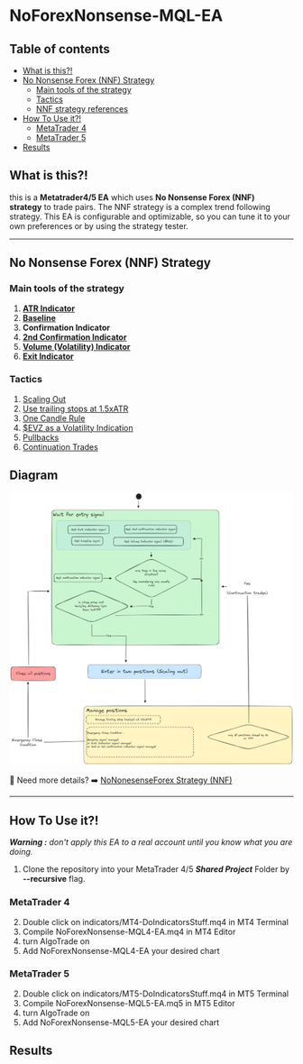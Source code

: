 # NoForexNonsense-MQL-EA

## Table of contents

- [What is this?!](#what-is-this)
- [No Nonsense Forex (NNF) Strategy](#no-nonsense-forex-nnf-strategy)
	- [Main tools of the strategy](#main-tools-of-the-strategy)
	- [Tactics](#tactics)
	- [NNF strategy references](#nnf-strategy-references)
- [How To Use it?!](#how-to-use-it)
	- [MetaTrader 4](#metatrader-4)
	- [MetaTrader 5](#metatrader-5)
- [Results](#results)

## What is this?!

this is a **Metatrader4/5 EA** which uses **No Nonsense Forex (NNF) strategy** to trade pairs. The NNF strategy is a complex trend following strategy. This EA is configurable and optimizable, so you can tune it to your own preferences or by using the strategy tester.

---
## No Nonsense Forex (NNF) Strategy

### Main tools of the strategy

1. [**ATR Indicator**](https://www.youtube.com/watch?v=bqWLFNpK6eg)
2. [**Baseline**](https://www.youtube.com/watch?v=x_8wfjTLdoY)
3. **Confirmation Indicator**
4. [**2nd Confirmation Indicator**](https://www.youtube.com/watch?v=JxUtee7krFc)
5. [**Volume (Volatility) Indicator**](https://www.youtube.com/watch?v=NWqbmPC3bD8&t=57s)
6. [**Exit Indicator**](https://www.youtube.com/watch?v=1b3D1gNUyiw)

### Tactics

1. [Scaling Out](https://www.youtube.com/watch?v=tJBmVhefMeE)
2. [Use trailing stops at 1.5xATR](https://www.youtube.com/watch?v=Bsc_1GwKINM)
3. [One Candle Rule](https://www.youtube.com/watch?v=YW2-91DNlIM)
4. [$EVZ as a Volatility Indication](https://www.youtube.com/watch?v=N8Kbk0cwIWg)
5. [Pullbacks](https://www.youtube.com/watch?v=JssEr6mopDc)
6. [Continuation Trades](https://www.youtube.com/watch?v=0SFM5t_XjwQ)

## Diagram

![](./Docs/Excalidraw/NoForexNonsense%20StateMachine.excalidraw.png)

🤔 Need more details? ➡️ [NoNonesenseForex Strategy (NNF)](./Docs/NoNonesenseForex%20Strategy%20(NNF).md)

---
## How To Use it?!

***Warning :*** *don't apply this EA to a real account until you know what you are doing.*

1. Clone the repository into your MetaTrader 4/5 ***Shared Project*** Folder by **--recursive** flag.

### MetaTrader 4

2. Double click on indicators/MT4-DoIndicatorsStuff.mq4 in MT4 Terminal
3. Compile NoForexNonsense-MQL4-EA.mq4 in MT4 Editor
4. turn AlgoTrade on
5. Add NoForexNonsense-MQL4-EA your desired chart

### MetaTrader 5

2. Double click on indicators/MT5-DoIndicatorsStuff.mq4 in MT5 Terminal
3. Compile NoForexNonsense-MQL5-EA.mq5 in MT5 Editor
4. turn AlgoTrade on
5. Add NoForexNonsense-MQL5-EA your desired chart

## Results




